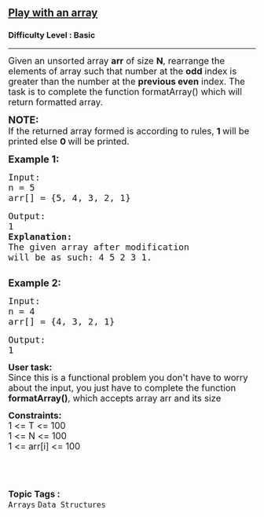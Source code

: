 <h2><a href="https://practice.geeksforgeeks.org/problems/play-with-an-array/1?page=2&category[]=Arrays&sortBy=difficulty">Play with an array</a></h2><h3>Difficulty Level : Basic</h3><hr><div class="problems_problem_content__Xm_eO"><p><span style="font-size:18px">Given an unsorted array <strong>arr</strong> of size <strong>N</strong>, rearrange the elements of array such that number at the <strong>odd</strong> index is greater than the number at the <strong>previous even</strong> index. The task is to complete the function formatArray() which will return formatted array.</span></p>

<p><span style="font-size:20px"><strong>NOTE:</strong></span><br>
<span style="font-size:18px">If the returned array formed is according to rules,&nbsp;<strong>1 </strong>will be printed&nbsp;else <strong>0&nbsp;</strong>will be printed.</span></p>

<p><span style="font-size:20px"><strong>Example 1:</strong></span></p>

<pre><span style="font-size:18px">Input:
n = 5
arr[] = {5, 4, 3, 2, 1}</span>

<span style="font-size:18px">Output:
1
<strong>Explanation:
</strong>The given array after modification
will be as such: 4 5 2 3 1.</span>

</pre>

<p><span style="font-size:20px"><strong>Example 2:</strong></span></p>

<pre><span style="font-size:18px">Input:
n = 4
arr[] = {4, 3, 2, 1}</span>

<span style="font-size:18px">Output:
1</span></pre>

<p><span style="font-size:18px"><strong>User task:</strong><br>
Since this is a functional problem you don't have to worry about the input, you just have to complete the function <strong>formatArray()</strong>, which accepts array arr and its size&nbsp; </span></p>

<p><span style="font-size:18px"><strong>Constraints:</strong><br>
1 &lt;= T &lt;= 100<br>
1 &lt;= N &lt;= 100<br>
1 &lt;= arr[i] &lt;= 100</span></p>

<p>&nbsp;</p>
</div><br><p><span style=font-size:18px><strong>Topic Tags : </strong><br><code>Arrays</code>&nbsp;<code>Data Structures</code>&nbsp;